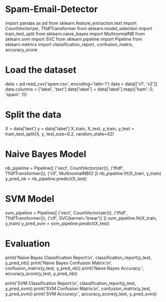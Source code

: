 # Spam-Email-Detector
import pandas as pd
from sklearn.feature_extraction.text import CountVectorizer, TfidfTransformer
from sklearn.model_selection import train_test_split
from sklearn.naive_bayes import MultinomialNB
from sklearn.svm import SVC
from sklearn.pipeline import Pipeline
from sklearn.metrics import classification_report, confusion_matrix, accuracy_score

# Load the dataset
data = pd.read_csv('spam.csv', encoding='latin-1')
data = data[['v1', 'v2']]
data.columns = ['label', 'text']
data['label'] = data['label'].map({'ham': 0, 'spam': 1})

# Split the data
X = data['text']
y = data['label']
X_train, X_test, y_train, y_test = train_test_split(X, y, test_size=0.2, random_state=42)

# Naive Bayes Model
nb_pipeline = Pipeline([
    ('vect', CountVectorizer()),
    ('tfidf', TfidfTransformer()),
    ('clf', MultinomialNB())
])
nb_pipeline.fit(X_train, y_train)
y_pred_nb = nb_pipeline.predict(X_test)

# SVM Model
svm_pipeline = Pipeline([
    ('vect', CountVectorizer()),
    ('tfidf', TfidfTransformer()),
    ('clf', SVC(kernel='linear'))
])
svm_pipeline.fit(X_train, y_train)
y_pred_svm = svm_pipeline.predict(X_test)

# Evaluation
print('Naive Bayes Classification Report:\n', classification_report(y_test, y_pred_nb))
print('Naive Bayes Confusion Matrix:\n', confusion_matrix(y_test, y_pred_nb))
print('Naive Bayes Accuracy:', accuracy_score(y_test, y_pred_nb))

print('SVM Classification Report:\n', classification_report(y_test, y_pred_svm))
print('SVM Confusion Matrix:\n', confusion_matrix(y_test, y_pred_svm))
print('SVM Accuracy:', accuracy_score(y_test, y_pred_svm))
